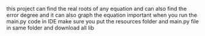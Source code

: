 this project can find the real roots of any equation and can also find the error degree and it can also graph the equation
important
when you run the main.py code in IDE make sure you put the resources folder and main.py file in same folder and download all lib 
